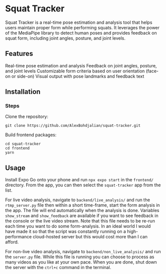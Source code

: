 # Squat Tracker
Squat Tracker is a real-time pose estimation and analysis tool that helps users maintain proper form while performing squats. It leverages the power of the MediaPipe library to detect human poses and provides feedback on squat form, including joint angles, posture, and joint levels.

## Features
Real-time pose estimation and analysis
Feedback on joint angles, posture, and joint levels
Customizable form criteria based on user orientation (face-on or side-on)
Visual output with pose landmarks and feedback text

## Installation

### Steps
Clone the repository:

    git clone https://github.com/AlexBohdjalian/squat-tracker.git

Build frontend packages:

    cd squat-tracker
    cd frontend
    yarn

## Usage
Install Expo Go onto your phone and run `npx expo start` in the `frontend/` directory.
From the app, you can then select the `squat-tracker` app from the list.

For live video analysis, navigate to `backend/live_analysis/` and run the `rtmp_server.py` file then within a short time-frame, start the form analysis in the app. The file will end automatically when the analysis is done. Variables `show_stream` and `show_feedback` are available if you want to see feedback in the console or the live video stream. Note that this file needs to be re-run each time you want to do some form-analysis. In an ideal world I would have made it so that the script was constantly running on a high-performance cloud-hosted server but this would cost more than I can afford.

For non-live video analysis, navigate to `backend/non_live_analysis/` and run the `server.py` file. While this file is running you can choose to process as many videos as you like at your own pace. When you are done, shut down the server with the `ctrl+c` command in the terminal.
